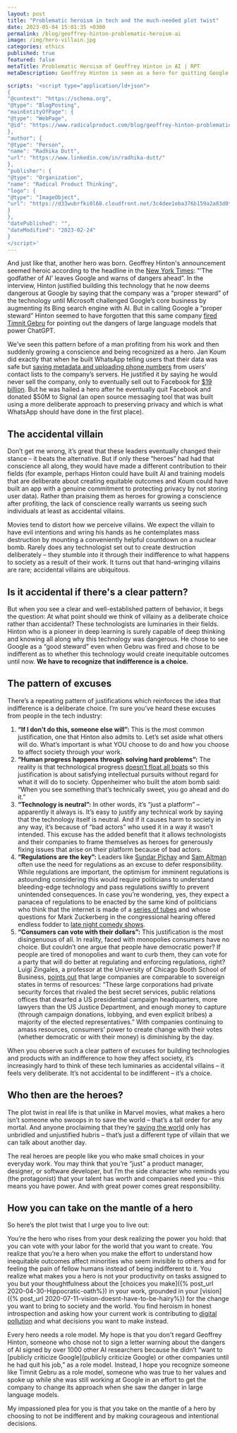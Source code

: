 ```yaml
---
layout: post
title: "Problematic heroism in tech and the much-needed plot twist"
date: 2023-05-04 15:01:35 +0300
permalink: /blog/geoffrey-hinton-problematic-heroism-ai
image: /img/hero-villain.jpg
categories: ethics
published: true
featured: false
metaTitle: Problematic Heroism of Geoffrey Hinton in AI | RPT
metaDescription: Geoffrey Hinton is seen as a hero for quitting Google to speak out about the dangers of AI. Here's why this isn't heroism and what we need from heroes instead.

scripts: '<script type="application/ld+json">
{
"@context": "https://schema.org",
"@type": "BlogPosting",
"mainEntityOfPage": {
"@type": "WebPage",
"@id": "https://www.radicalproduct.com/blog/geoffrey-hinton-problematic-heroism-ai"
},
"author": {
"@type": "Person",
"name": "Radhika Dutt",
"url": "https://www.linkedin.com/in/radhika-dutt/"
},  
"publisher": {
"@type": "Organization",
"name": "Radical Product Thinking",
"logo": {
"@type": "ImageObject",
"url": "https://d33wubrfki0l68.cloudfront.net/3c4dee1eba376b159a2a83d0fee95d9a2bf9de77/0b43e/img/logo.svg"
}
},
"datePublished": "",
"dateModified": "2023-02-24"
}
</script>'
---
```

And just like that, another hero was born. Geoffrey Hinton's announcement seemed heroic according to the headline in the [New York Times](https://www.nytimes.com/2023/05/01/technology/ai-google-chatbot-engineer-quits-hinton.html): “‘The godfather of AI’ leaves Google and warns of dangers ahead”. In the interview, Hinton justified building this technology that he now deems dangerous at Google by saying that the company was a “proper steward” of the technology until Microsoft challenged Google’s core business by augmenting its Bing search engine with AI. But in calling Google a “proper steward” Hinton seemed to have forgotten that this same company [fired Timnit Gebru](https://www.nytimes.com/2020/12/03/technology/google-researcher-timnit-gebru.html) for pointing out the dangers of large language models that power ChatGPT.  

We’ve seen this pattern before of a man profiting from his work and then suddenly growing a conscience and being recognized as a hero. Jan Koum did exactly that when he built WhatsApp telling users that their data was safe but [saving metadata and uploading phone numbers](https://www.forbes.com/sites/andygreenberg/2014/02/21/whatsapp-comes-under-new-scrutiny-for-privacy-policy-encryption-gaffs/?sh=59d20d77795d) from users’ contact lists to the company’s servers. He justified it by saying he would never sell the company, only to eventually sell out to Facebook for [$19 billion](https://www.wired.co.uk/article/whatsapp-exclusive). But he was hailed a hero after he eventually quit Facebook and donated $50M to Signal (an open source messaging tool that was built using a more deliberate approach to preserving privacy and which is what WhatsApp should have done in the first place).  

## The accidental villain
Don’t get me wrong, it’s great that these leaders eventually changed their stance – it beats the alternative. But if only these “heroes” had had that conscience all along, they would have made a different contribution to their fields (for example, perhaps Hinton could have built AI and training models that are deliberate about creating equitable outcomes and Koum could have built an app with a genuine commitment to protecting privacy by not storing user data). Rather than praising them as heroes for growing a conscience after profiting, the lack of conscience really warrants us seeing such individuals at least as accidental villains.

Movies tend to distort how we perceive villains. We expect the villain to have evil intentions and wring his hands as he contemplates mass destruction by mounting a conveniently helpful countdown on a nuclear bomb. Rarely does any technologist set out to create destruction deliberately – they stumble into it through their indifference to what happens to society as a result of their work. It turns out that hand-wringing villains are rare; accidental villains are ubiquitous.  

## Is it accidental if there's a clear pattern?
But when you see a clear and well-established pattern of behavior, it begs the question: At what point should we think of villainy as a deliberate choice rather than accidental? These technologists are luminaries in their fields. Hinton who is a pioneer in deep learning is surely capable of deep thinking and knowing all along why this technology was dangerous. He chose to see Google as a “good steward” even when Gebru was fired and chose to be indifferent as to whether this technology would create inequitable outcomes until now. **We have to recognize that indifference is a choice.**  

## The pattern of excuses 
There’s a repeating pattern of justifications which reinforces the idea that indifference is a deliberate choice. I’m sure you’ve heard these excuses from people in the tech industry:

1. **“If I don’t do this, someone else will”:** This is the most common justification, one that Hinton also admits to. Let’s set aside what others will do. What’s important is what YOU choose to do and how you choose to affect society through your work. 
2. **“Human progress happens through solving hard problems”:** The reality is that technological progress [doesn’t float all boats](https://www.technologyreview.com/2013/06/12/178008/how-technology-is-destroying-jobs/) so this justification is about satisfying intellectual pursuits without regard for what it will do to society. Oppenheimer who built the atom bomb said: “When you see something that’s technically sweet, you go ahead and do it.” 
3. **“Technology is neutral”:** In other words, it’s “just a platform” – apparently it always is. It’s easy to justify any technical work by saying that the technology itself is neutral. And if it causes harm to society in any way, it’s because of “bad actors” who used it in a way it wasn’t intended. This excuse has the added benefit that it allows technologists and their companies to frame themselves as heroes for generously fixing issues that arise on their platform because of bad actors. 
4. **“Regulations are the key”:** Leaders like [Sundar Pichay](https://www.youtube.com/watch?v=880TBXMuzmk&t=4s) and [Sam Altman](https://www.theguardian.com/technology/2023/mar/17/openai-sam-altman-artificial-intelligence-warning-gpt4) often use the need for regulations as an excuse to defer responsibility. While regulations are important, the optimism for imminent regulations is astounding considering this would require politicians to understand bleeding-edge technology and pass regulations swiftly to prevent unintended consequences. In case you’re wondering, yes, they expect a panacea of regulations to be enacted by the same kind of politicians who think that the internet is made of a [series of tubes](https://en.wikipedia.org/wiki/Series_of_tubes) and whose questions for Mark Zuckerberg in the congressional hearing offered endless fodder to [late night comedy shows](https://www.youtube.com/watch?v=Zo5Qlu9Xu3E&pp=ygU3bGF0ZSBuaWdodCBjb21lZHkgbWFyayB6dWNrZXJiZXJnIGNvbmdyZXNzaW9uYWwgaGVhcmluZw%3D%3D). 
5. **“Consumers can vote with their dollars”:** This justification is the most disingenuous of all. In reality, faced with monopolies consumers have no choice. But couldn’t one argue that people have democratic power? If people are tired of monopolies and want to curb them, they can vote for a party that will do better at regulating and enforcing regulations, right? Luigi Zingales, a professor at the University of Chicago Booth School of Business, [points out](https://pubs.aeaweb.org/doi/pdfplus/10.1257/jep.31.3.113) that large companies are comparable to sovereign states in terms of resources: “These large corporations had private security forces that rivaled the best secret services, public relations offices that dwarfed a US presidential campaign headquarters, more lawyers than the US Justice Department, and enough money to capture (through campaign donations, lobbying, and even explicit bribes) a majority of the elected representatives.” With companies continuing to amass resources, consumers’ power to create change with their votes (whether democratic or with their money) is diminishing by the day. 

When you observe such a clear pattern of excuses for building technologies and products with an indifference to how they affect society, it’s increasingly hard to think of these tech luminaries as accidental villains – it feels very deliberate. It’s not accidental to be indifferent – it’s a choice.  

## Who then are the heroes? 
The plot twist in real life is that unlike in Marvel movies, what makes a hero isn’t someone who swoops in to save the world – that’s a tall order for any mortal. And anyone proclaiming that they’re [saving the world](https://www.theverge.com/2022/7/8/23201082/elon-musk-twitter-deal-is-over) only has unbridled and unjustified hubris – that’s just a different type of villain that we can talk about another day.  

The real heroes are people like you who make small choices in your everyday work. You may think that you’re “just” a product manager, designer, or software developer, but I’m the side character who reminds you (the protagonist) that your talent has worth and companies need you – this means you have power. And with great power comes great responsibility.  

## How you can take on the mantle of a hero
So here’s the plot twist that I urge you to live out:

You’re the hero who rises from your desk realizing the power you hold: that you can vote with your labor for the world that you want to create. You realize that you’re a hero when you make the effort to understand how inequitable outcomes affect minorities who seem invisible to others and for feeling the pain of fellow humans instead of being indifferent to it. You realize what makes you a hero is not your productivity on tasks assigned to you but your thoughtfulness about the [choices you make]({% post_url 2020-04-30-Hippocratic-oath%}) in your work, grounded in your [vision]({% post_url 2020-07-11-vision-doesnt-have-to-be-hairy%}) for the change you want to bring to society and the world. You find heroism in honest introspection and asking how your current work is contributing to [digital pollution](https://sloanreview.mit.edu/article/combating-the-toll-of-digital-pollution/) and what decisions you want to make instead.

Every hero needs a role model. My hope is that you don't regard Geoffrey Hinton, someone who chose not to sign a letter warning about the dangers of AI signed by over 1000 other AI researchers because he didn’t “want to [publicly criticize Google](publicly criticize Google) or other companies until he had quit his job,” as a role model. Instead, I hope you recognize someone like Timnit Gebru as a role model, someone who was true to her values and spoke up while she was still working at Google in an effort to get the company to change its approach when she saw the danger in large language models.

My impassioned plea for you is that you take on the mantle of a hero by choosing to not be indifferent and by making courageous and intentional decisions.
